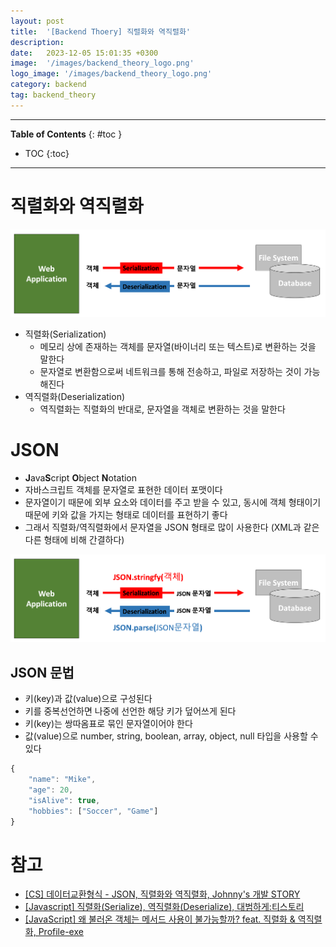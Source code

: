 ```yaml
---
layout: post
title:  '[Backend Thoery] 직렬화와 역직렬화'
description: 
date:   2023-12-05 15:01:35 +0300
image:  '/images/backend_theory_logo.png'
logo_image: '/images/backend_theory_logo.png'
category: backend
tag: backend_theory
---
```


---
**Table of Contents**
{: #toc }
*  TOC
{:toc}

---

# 직렬화와 역직렬화

![](/images/backend_theory_serialization_1.png)

- 직렬화(Serialization)
  - 메모리 상에 존재하는 객체를 문자열(바이너리 또는 텍스트)로 변환하는 것을 말한다
  - 문자열로 변환함으로써 네트워크를 통해 전송하고, 파일로 저장하는 것이 가능해진다
- 역직렬화(Deserialization)
  - 역직렬화는 직렬화의 반대로, 문자열을 객체로 변환하는 것을 말한다


# JSON

- **J**ava**S**cript **O**bject **N**otation
- 자바스크립트 객체를 문자열로 표현한 데이터 포맷이다
- 문자열이기 때문에 외부 요소와 데이터를 주고 받을 수 있고, 동시에 객체 형태이기 때문에 키와 값을 가지는 형태로 데이터를 표현하기 좋다
- 그래서 직렬화/역직렬화에서 문자열을 JSON 형태로 많이 사용한다 (XML과 같은 다른 형태에 비해 간결하다)

![](/images/backend_theory_serialization_2.png)

## JSON 문법

- 키(key)과 값(value)으로 구성된다
- 키를 중복선언하면 나중에 선언한 해당 키가 덮어쓰게 된다
- 키(key)는 쌍따옴표로 묶인 문자열이어야 한다
- 값(value)으로 number, string, boolean, array, object, null 타입을 사용할 수 있다

```js
{
    "name": "Mike",
    "age": 20,
    "isAlive": true,
    "hobbies": ["Soccer", "Game"]
}
```

# 참고

- [[CS] 데이터교환형식 - JSON, 직렬화와 역직렬화, Johnny's 개발 STORY](https://jhlee-developer.tistory.com/entry/CS-JSON-%EC%A7%81%EB%A0%AC%ED%99%94-%EC%97%AD%EC%A7%81%EB%A0%AC%ED%99%94)
- [[Javascript] 직렬화(Serialize), 역직렬화(Deserialize), 대범하게:티스토리](https://bo5mi.tistory.com/251)
- [[JavaScript] 왜 불러온 객체는 메서드 사용이 불가능할까? feat. 직렬화 & 역직렬화, Profile-exe](https://velog.io/@profile_exe/JS-deserialization-use-method)